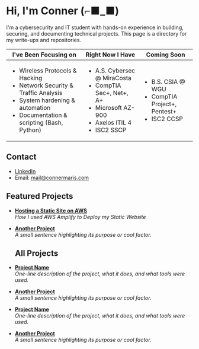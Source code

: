 # Hi, I'm Conner (⌐■_■)

I'm a cybersecurity and IT student with hands-on experience in building, securing, and documenting technical projects. This page is a directory for my write-ups and repositories.

| I've Been Focusing on | Right Now I Have | Coming Soon |
|----------|----------|----------|
| <ul><li>Wireless Protocols & Hacking</li><li>Network Security & Traffic Analysis</li><li>System hardening & automation</li><li>Documentation & scripting (Bash, Python)</li></ul> | <ul><li>A.S. Cybersec @ MiraCosta</li><li>CompTIA Sec+, Net+, A+</li><li>Microsoft AZ-900</li><li>Axelos ITIL 4</li><li>ISC2 SSCP</li></ul> | <ul><li>B.S. CSIA @ WGU</li><li>CompTIA Project+, Pentest+</li><li>ISC2 CCSP</li></ul> |

## Contact

- [LinkedIn](https://linkedin.com/in/conner-maris)  
- Email: mail@connermaris.com

## Featured Projects

- **[Hosting a Static Site on AWS](https://github.com/sudo-conner/amplify-static-site)**  
  *How I used AWS Amplify to Deploy my Static Website*

- **[Another Project](https://github.com/yourusername/project-name)**  
  _A small sentence highlighting its purpose or cool factor._

  ## All Projects

- **[Project Name](https://github.com/yourusername/project-name)**  
  _One-line description of the project, what it does, and what tools were used._

- **[Another Project](https://github.com/yourusername/project-name)**  
  _A small sentence highlighting its purpose or cool factor._

- **[Project Name](https://github.com/yourusername/project-name)**  
  _One-line description of the project, what it does, and what tools were used._

- **[Another Project](https://github.com/yourusername/project-name)**  
  _A small sentence highlighting its purpose or cool factor._
